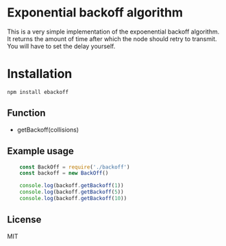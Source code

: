 # Exponential backoff algorithm

This is a very simple implementation of the expoenential backoff algorithm.
It returns the amount of time after which the node should retry to transmit. You will have to set the delay yourself.

# Installation

```
npm install ebackoff
```

## Function

- getBackoff(collisions)

## Example usage

```js
	const BackOff = require('./backoff')
	const backoff = new BackOff()

	console.log(backoff.getBackoff(1))
	console.log(backoff.getBackoff(5))
	console.log(backoff.getBackoff(10))
```


## License 

MIT